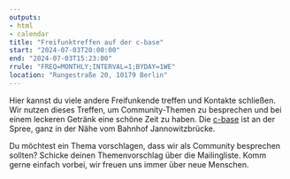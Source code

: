 ```yaml
---
outputs:
- html
- calendar
title: "Freifunktreffen auf der c-base"
start: "2024-07-03T20:00:00"
end: "2024-07-03T15:23:00"
rrule: "FREQ=MONTHLY;INTERVAL=1;BYDAY=1WE"
location: "Rungestraße 20, 10179 Berlin"
---
```


Hier kannst du viele andere Freifunkende treffen und Kontakte schließen. Wir nutzen dieses Treffen, um Community-Themen zu besprechen und bei einem leckeren Getränk eine schöne Zeit zu haben. Die [c-base](https://www.openstreetmap.org/?mlat=52.51297&mlon=13.42011#map=17/52.51297/13.42011) ist an der Spree, ganz in der Nähe vom Bahnhof Jannowitzbrücke.

Du möchtest ein Thema vorschlagen, dass wir als Community besprechen sollten? Schicke deinen Themenvorschlag über die Mailingliste. Komm gerne einfach vorbei, wir freuen uns immer über neue Menschen.

